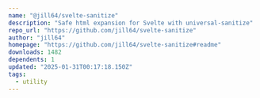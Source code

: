 ```yaml
---
name: "@jill64/svelte-sanitize"
description: "Safe html expansion for Svelte with universal-sanitize"
repo_url: "https://github.com/jill64/svelte-sanitize"
author: "jill64"
homepage: "https://github.com/jill64/svelte-sanitize#readme"
downloads: 1482
dependents: 1
updated: "2025-01-31T00:17:18.150Z"
tags: 
  - utility
---
```


